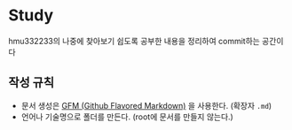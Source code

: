 # Study

hmu332233의 나중에 찾아보기 쉽도록 공부한 내용을 정리하여 commit하는 공간이다

## 작성 규칙
- 문서 생성은 [GFM (Github Flavored Markdown)](https://help.github.com/articles/github-flavored-markdown/) 을 사용한다. (확장자 `.md`)
- 언어나 기술명으로 폴더를 만든다. (root에 문서를 만들지 않는다.)
